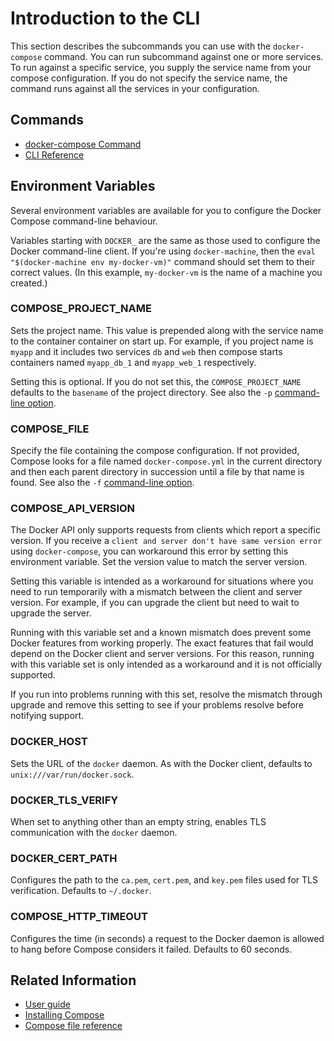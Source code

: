 <!--[metadata]>
+++
title = "Introduction to the CLI"
description = "Introduction to the CLI"
keywords = ["fig, composition, compose, docker, orchestration, cli,  reference"]
[menu.main]
parent = "smn_compose_cli"
weight=-2
+++
<![end-metadata]-->


# Introduction to the CLI

This section describes the subcommands you can use with the `docker-compose` command.  You can run subcommand against one or more services. To run against a specific service, you supply the service name from your compose configuration. If you do not specify the service name, the command runs against all the services in your configuration.


## Commands

* [docker-compose Command](docker-compose.md)
* [CLI Reference](index.md)


## Environment Variables

Several environment variables are available for you to configure the Docker Compose command-line behaviour.

Variables starting with `DOCKER_` are the same as those used to configure the
Docker command-line client. If you're using `docker-machine`, then the `eval "$(docker-machine env my-docker-vm)"` command should set them to their correct values. (In this example, `my-docker-vm` is the name of a machine you created.)

### COMPOSE\_PROJECT\_NAME

Sets the project name. This value is prepended along with the service name to the container container on start up. For example, if you project name is `myapp` and it includes two services `db` and `web` then compose starts containers named  `myapp_db_1` and `myapp_web_1` respectively.

Setting this is optional. If you do not set this, the `COMPOSE_PROJECT_NAME`
defaults to the `basename` of the project directory. See also the `-p`
[command-line option](docker-compose.md).

### COMPOSE\_FILE

Specify the file containing the compose configuration. If not provided,
Compose looks for a file named  `docker-compose.yml` in the current directory
and then each parent directory in succession until a file by that name is
found. See also the `-f` [command-line option](docker-compose.md).

### COMPOSE\_API\_VERSION

The Docker API only supports requests from clients which report a specific
version. If you receive a `client and server don't have same version error` using
`docker-compose`, you can workaround this error by setting this environment
variable. Set the version value to match the server version.

Setting this variable is intended as a workaround for situations where you need
to run temporarily with a mismatch between the client and server version. For
example, if you can upgrade the client but need to wait to upgrade the server.

Running with this variable set and a known mismatch does prevent some Docker
features from working properly. The exact features that fail would depend on the
Docker client and server versions. For this reason, running with this variable
set is only intended as a workaround and it is not officially supported.

If you run into problems running with this set, resolve the mismatch through
upgrade and remove this setting to see if your problems resolve before notifying
support.

### DOCKER\_HOST

Sets the URL of the `docker` daemon. As with the Docker client, defaults to `unix:///var/run/docker.sock`.

### DOCKER\_TLS\_VERIFY

When set to anything other than an empty string, enables TLS communication with
the `docker` daemon.

### DOCKER\_CERT\_PATH

Configures the path to the `ca.pem`, `cert.pem`, and `key.pem` files used for TLS verification. Defaults to `~/.docker`.

### COMPOSE\_HTTP\_TIMEOUT

Configures the time (in seconds) a request to the Docker daemon is allowed to hang before Compose considers
it failed. Defaults to 60 seconds.


## Related Information

- [User guide](../index.md)
- [Installing Compose](../install.md)
- [Compose file reference](../compose-file.md)
